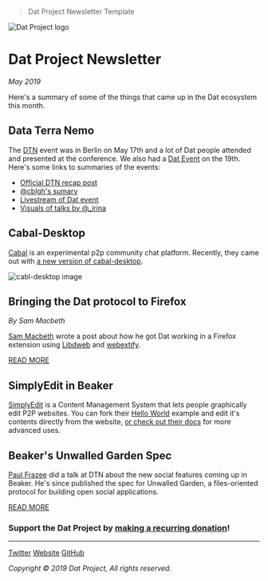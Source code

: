 > Dat Project Newsletter Template

![Dat Project logo](https://datproject.github.io/design/downloads/dat-data-logo.svg)
# Dat Project Newsletter
_May 2019_

Here's a summary of some of the things that came up in the Dat ecosystem this month.

## Data Terra Nemo

The [DTN](https://dtn.is/) event was in Berlin on May 17th and a lot of Dat people attended and presented at the conference. We also had a [Dat Event](https://events.datproject.org/) on the 19th. Here's some links to summaries of the events:

- [Official DTN recap post](https://hx.ht/#post-04-dtn-recap)
- [@cblgh's sumary](https://merveilles.town/@cblgh/102141050711422037)
- [Livestream of Dat event](https://twitter.com/dat_project/status/1130094584602800129)
- [Visuals of talks by @_irina](https://twitter.com/_lrlna/status/1129361644134567936)

## Cabal-Desktop

[Cabal](https://cabal-club.github.io/) is an experimental p2p community chat platform.
Recently, they came out with [a new version of cabal-desktop](https://github.com/cabal-club/cabal-desktop/releases).

![cabl-desktop image](https://cabal-club.github.io/desktop.png)

## Bringing the Dat protocol to Firefox
_By Sam Macbeth_

[Sam Macbeth](https://github.com/sammacbeth) wrote a post about how he got Dat working in a Firefox extension using [Libdweb](https://github.com/mozilla/libdweb) and [webextify](https://www.npmjs.com/package/@sammacbeth/webextify).

[READ MORE](https://sammacbeth.eu/blog/2019/05/12/dat-for-firefox-2.html)

## SimplyEdit in Beaker

[SimplyEdit](dat://blog-ylebre.sharespace.nl/) is a Content Management System that lets people graphically edit P2P websites. You can fork their [Hello World](dat://blog-ylebre.sharespace.nl/helloworld/) example and edit it's contents directly from the website, [or check out their docs](https://simplyedit.io/for-developers/) for more advanced uses.

## Beaker's Unwalled Garden Spec

[Paul Frazee](https://github.com/pfrazee/) did a talk at DTN about the new social features coming up in Beaker. He's since published the spec for Unwalled Garden, a files-oriented protocol for building open social applications.

[READ MORE](https://pfrazee.hashbase.io/blog/unwalled-garden)

### Support the Dat Project by [__making a recurring donation__](https://opencollective.com/dat)!

---

<a class="btn" href="http://www.twitter.com/dat_project">Twitter</a> <a class="btn" href="https://datproject.org/">Website</a> <a class="btn" href="">GitHub</a>

_Copyright © 2019 Dat Project, All rights reserved._
